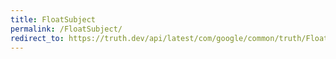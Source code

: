 ```yaml
---
title: FloatSubject
permalink: /FloatSubject/
redirect_to: https://truth.dev/api/latest/com/google/common/truth/FloatSubject.html
---
```

